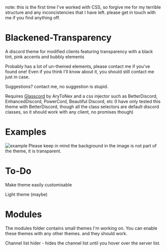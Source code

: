 note: this is the first time I've worked with CSS, so forgive me for my terrible structure and any inconcistencies that I have left.
please get in touch with me if you find anything off.
# Blackened-Transparency
A discord theme for modified clients featuring transparency with a black tint, pink accents and bubbly elements

Probably has a lot of un-themed elements, please contact me if you've found one!
Even if you think I'll know about it, you should still contact me just in case.

Suggestions? contact me, no suggestion is stupid.

Requires [Glasscord](https://github.com/AryToNeX/Glasscord) by AryToNex and a css injector such as BetterDiscord, EnhancedDiscord, PowerCord, Beautiful Discord, etc (I have only tested this theme with BetterDiscord, though all the class selectors are default discord classes, so it should work with any client, no promises though)
# Examples
![example](https://i.vgy.me/iFQ6uw.png) Please keep in mind the background in the image is not part of the theme, it is transparent.
# To-Do
Make theme easily customisable

Light theme (maybe)
# Modules
The modules folder contains small themes I'm working on. You can enable these themes with any other themes. and they should work.

Channel list hider - hides the channel list until you hover over the server list.
